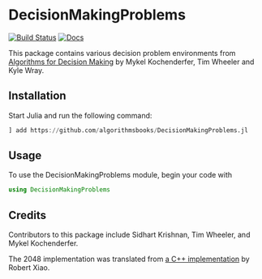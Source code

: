 # DecisionMakingProblems

[![Build Status](https://github.com/algorithmsbooks/DecisionMakingProblems/workflows/CI/badge.svg)](https://github.com/algorithmsbooks/DecisionMakingProblems.jl/actions)
[![Docs](https://img.shields.io/badge/docs-stable-blue.svg)](https://algorithmsbooks.github.io/DecisionMakingProblems.jl/)

This package contains various decision problem environments from [Algorithms for Decision Making](https://algorithmsbook.com/) by Mykel Kochenderfer, Tim Wheeler and Kyle Wray.

## Installation

Start Julia and run the following command:

```julia
] add https://github.com/algorithmsbooks/DecisionMakingProblems.jl
```

## Usage

To use the DecisionMakingProblems module, begin your code with

```julia
using DecisionMakingProblems
```

## Credits

Contributors to this package include Sidhart Krishnan, Tim Wheeler, and Mykel Kochenderfer.

The 2048 implementation was translated from [a C++ implementation](https://github.com/nneonneo/2048-ai) by Robert Xiao.
